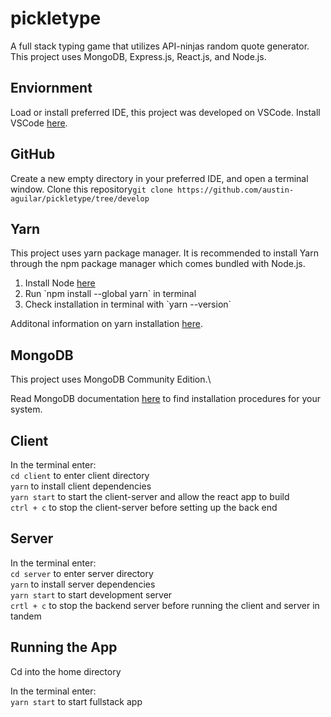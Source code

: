 # pickletype
A full stack typing game that utilizes API-ninjas random quote generator. This project uses MongoDB, Express.js, React.js, and Node.js.

## Enviornment

Load or install preferred IDE, this project was developed on VSCode. 
Install VSCode <a href="https://code.visualstudio.com/download">here</a>. 

## GitHub
Create a new empty directory in your preferred IDE, and open a terminal window. 
Clone this repository`git clone https://github.com/austin-aguilar/pickletype/tree/develop`


## Yarn
This project uses yarn package manager. It is recommended to install Yarn through the npm package manager which comes bundled with Node.js.
<ol>
    <li>Install Node <a href="https://nodejs.org/en/download">here</a></li>
    <li>Run `npm install --global yarn` in terminal</li>
    <li>Check installation in terminal with `yarn --version`</li>
</ol>
Additonal information on yarn installation <a href="https://classic.yarnpkg.com/lang/en/docs/install/#mac-stable">here</a>.

## MongoDB
This project uses MongoDB Community Edition.\\

Read MongoDB documentation <a href="https://www.mongodb.com/docs/manual/administration/install-community/">here</a> to find installation procedures for your system.



## Client 
In the terminal enter:\
`cd client` to enter client directory\
`yarn` to install client dependencies\
`yarn start` to start the client-server and allow the react app to build\
`ctrl + c` to stop the client-server before setting up the back end

## Server 
In the terminal enter:\
`cd server` to enter server directory\
`yarn` to install server dependencies\
`yarn start` to start development server\
`crtl + c` to stop the backend server before running the client and server in tandem

## Running the App
Cd into the home directory

In the terminal enter:\
`yarn start` to start fullstack app
